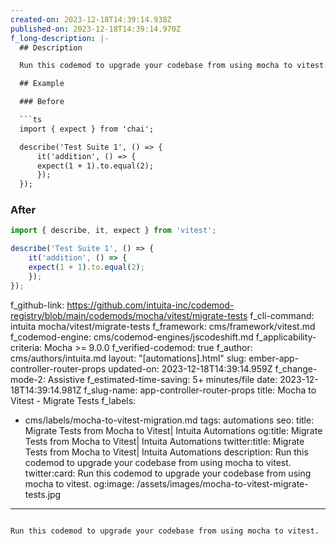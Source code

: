 ```yaml
---
created-on: 2023-12-18T14:39:14.938Z
published-on: 2023-12-18T14:39:14.970Z
f_long-description: |-
  ## Description

  Run this codemod to upgrade your codebase from using mocha to vitest.

  ## Example

  ### Before

  ```ts
  import { expect } from 'chai';

  describe('Test Suite 1', () => {
      it('addition', () => {
      expect(1 + 1).to.equal(2);
      });
  });
  ```

  ### After

  ```ts
  import { describe, it, expect } from 'vitest';

  describe('Test Suite 1', () => {
      it('addition', () => {
      expect(1 + 1).to.equal(2);
      });
  });
  ```
f_github-link: https://github.com/intuita-inc/codemod-registry/blob/main/codemods/mocha/vitest/migrate-tests
f_cli-command: intuita mocha/vitest/migrate-tests
f_framework: cms/framework/vitest.md
f_codemod-engine: cms/codemod-engines/jscodeshift.md
f_applicability-criteria: Mocha  >= 9.0.0
f_verified-codemod: true
f_author: cms/authors/intuita.md
layout: "[automations].html"
slug: ember-app-controller-router-props
updated-on: 2023-12-18T14:39:14.959Z
f_change-mode-2: Assistive
f_estimated-time-saving: 5+ minutes/file
date: 2023-12-18T14:39:14.981Z
f_slug-name: app-controller-router-props
title: Mocha to Vitest - Migrate Tests
f_labels:
  - cms/labels/mocha-to-vitest-migration.md
tags: automations
seo:
  title: Migrate Tests from Mocha to Vitest| Intuita Automations
  og:title: Migrate Tests from Mocha to Vitest| Intuita Automations
  twitter:title: Migrate Tests from Mocha to Vitest| Intuita Automations
  description: Run this codemod to upgrade your codebase from using mocha to vitest.
  twitter:card: Run this codemod to upgrade your codebase from using mocha to vitest.
  og:image: /assets/images/mocha-to-vitest-migrate-tests.jpg
---
```

Run this codemod to upgrade your codebase from using mocha to vitest.